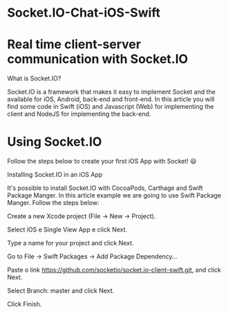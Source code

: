 # Socket.IO-Chat-iOS-Swift

# Real time client-server communication with Socket.IO

What is Socket.IO?

Socket.IO is a framework that makes it easy to implement Socket and the available for iOS, Android, back-end and front-end. In this article you will find some code in Swift (iOS) and Javascript (Web) for implementing the client and NodeJS for implementing the back-end.

# Using Socket.IO
Follow the steps below to create your first iOS App with Socket! 😃

Installing Socket.IO in an iOS App

It's possible to install Socket.IO with CocoaPods, Carthage and Swift Package Manger. In this article example we are going to use Swift Package Manger. Follow the steps below:

Create a new Xcode project (File -> New -> Project).

Select iOS e Single View App e click Next.

Type a name for your project and click Next.

Go to File -> Swift Packages -> Add Package Dependency…

Paste o link https://github.com/socketio/socket.io-client-swift.git, and click Next.

Select Branch: master and click Next.

Click Finish.
